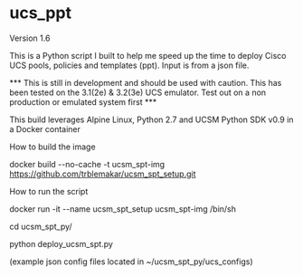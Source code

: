 # ucs_ppt
Version 1.6

This is a Python script I built to help me speed up the time to deploy Cisco UCS pools, policies and templates (ppt).  Input is from a json file.

*** This is still in development and should be used with caution. This has been tested on the 3.1(2e) & 3.2(3e) UCS emulator. Test out on a non production or emulated system first ***

This build leverages Alpine Linux, Python 2.7 and UCSM Python SDK v0.9 in a Docker container

How to build the image

docker build --no-cache -t ucsm_spt-img https://github.com/trblemakar/ucsm_spt_setup.git

How to run the script

docker run -it --name ucsm_spt_setup ucsm_spt-img /bin/sh

cd ucsm_spt_py/

python deploy_ucsm_spt.py

(example json config files located in ~/ucsm_spt_py/ucs_configs)
